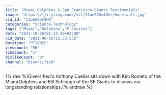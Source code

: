 ```yaml
---
title: "Miami Dolphins & San Francisco Giants Testimonials"
image: "https:\/\/i.ytimg.com\/vi\/I1oeSGDm4Hk\/hqdefault.jpg"
vid_id: "I1oeSGDm4Hk"
categories: "Science-Technology"
tags: ["Miami","Dolphins","Francisco"]
date: "2021-10-26T01:12:30+03:00"
vid_date: "2021-06-16T15:33:53Z"
duration: "PT15M2S"
viewcount: "56"
likeCount: "1"
dislikeCount: "0"
channel: "Diversified"
---
```

{% raw %}Diversified's Anthony Cuellar sits down with Kim Rometo of the Miami Dolphins and Bill Schlough of the SF Giants to discuss our longstanding relationships.{% endraw %}
